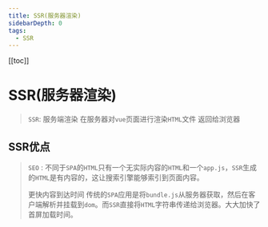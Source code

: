 ```yaml
---
title: SSR(服务器渲染)
sidebarDepth: 0
tags:
  - SSR
---
```


[[toc]]
# SSR(服务器渲染)
>`SSR`: 服务端渲染 在服务器对`vue`页面进行渲染`HTML`文件 返回给浏览器

## SSR优点
> `SEO` : 不同于`SPA`的`HTML`只有一个无实际内容的`HTML`和一个`app.js`，`SSR`生成的`HTML`是有内容的，这让搜索引擎能够索引到页面内容。
>
>更快内容到达时间 传统的`SPA`应用是将`bundle.js`从服务器获取，然后在客户端解析并挂载到`dom`。而`SSR`直接将`HTML`字符串传递给浏览器。大大加快了首屏加载时间。